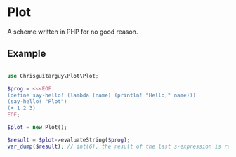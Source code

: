 # Plot

A scheme written in PHP for no good reason.

## Example

```php

use Chrisguitarguy\Plot\Plot;

$prog = <<<EOF
(define say-hello! (lambda (name) (println! "Hello," name)))
(say-hello! "Plot")
(+ 1 2 3)
EOF;

$plot = new Plot();

$result = $plot->evaluateString($prog);
var_dump($result); // int(6), the result of the last s-expression is returned
```
